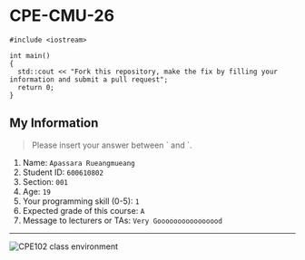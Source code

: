 # CPE-CMU-26
>
```
#include <iostream>

int main()
{
  std::cout << "Fork this repository, make the fix by filling your information and submit a pull request";
  return 0;
}
```

## My Information
> Please insert your answer between \` and \`.

1. Name: `Apassara Rueangmueang`
2. Student ID: `600610802`
3. Section: `001`
4. Age: `19`
5. Your programming skill (0-5): `1`
6. Expected grade of this course: `A`
7. Message to lecturers or TAs: `Very Goooooooooooooood`

---
![CPE102 class environment](https://github.com/tmwatchanan/CPE-CMU-26/raw/master/cpe102_class_envi.jpg)
